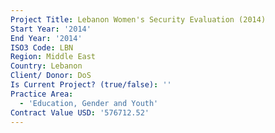 ```yaml
---
Project Title: Lebanon Women's Security Evaluation (2014)
Start Year: '2014'
End Year: '2014'
ISO3 Code: LBN
Region: Middle East
Country: Lebanon
Client/ Donor: DoS
Is Current Project? (true/false): ''
Practice Area:
  - 'Education, Gender and Youth'
Contract Value USD: '576712.52'
---
```

